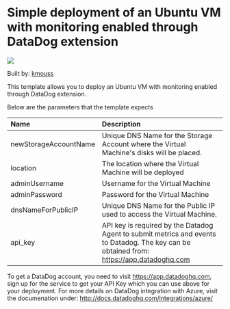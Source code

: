 # Simple deployment of an Ubuntu VM with monitoring enabled through DataDog extension 

<a href="https://portal.azure.com/#create/Microsoft.Template/uri/https%3A%2F%2Fraw.githubusercontent.com%2FAzure%2Fazure-quickstart-templates%2Fmaster%2Fdocker-simple-on-ubuntu%2Fazuredeploy.json" target="_blank">
    <img src="http://azuredeploy.net/deploybutton.png"/>
</a>

Built by: [kmouss](https://github.com/kmouss)

This template allows you to deploy an Ubuntu VM with monitoring enabled through DataDog extension.

Below are the parameters that the template expects

| Name   | Description    |
|:--- |:---|
| newStorageAccountName  | Unique DNS Name for the Storage Account where the Virtual Machine's disks will be placed. |
| location | The location where the Virtual Machine will be deployed |
| adminUsername  | Username for the Virtual Machine  |
| adminPassword  | Password for the Virtual Machine  |
| dnsNameForPublicIP  | Unique DNS Name for the Public IP used to access the Virtual Machine. |
| api_key  | API key is required by the Datadog Agent to submit metrics and events to Datadog. The key can be obtained from: https://app.datadoghq.com |

To get a DataDog account, you need to visit https://app.datadoghq.com, sign up for the service to get your API Key which you can use above for your deployment. For more details on DataDog integration with Azure, visit the documenation under: http://docs.datadoghq.com/integrations/azure/


